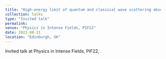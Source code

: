 ```yaml
---
title: "High-energy limit of quantum and classical wave scattering observables"
collection: talks
type: "Invited talk"
permalink: 
venue: "Physics in Intense Fields, PIF22"
date: 2022-08-31
location: "Edinburgh, UK"
---
```

Invited talk at Physics in Intense Fields, PIF22, .
